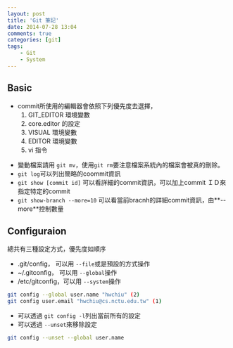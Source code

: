 ```yaml
---
layout: post
title: 'Git 筆記'
date: 2014-07-28 13:04
comments: true
categories: [git]
tags:
	- Git
	- System
---
```

Basic
-----
- commit所使用的編輯器會依照下列優先度去選擇，
	1. GIT_EDITOR 環境變數
  2. core.editor 的設定
  3. VISUAL 環境變數
  4. EDITOR 環境變數
  5. vi 指令 
  
<!--more-->
- 變動檔案請用 `git mv`，使用`git rm`要注意檔案系統內的檔案會被真的刪除。
- `git log`可以列出簡略的coommit資訊
- `git show [commit id]` 可以看詳細的commit資訊，可以加上commit ＩＤ來指定特定的commit
- `git show-branch --more=10` 可以看當前bracnh的詳細commit資訊，由**--more**控制數量

Configuraion
------------
總共有三種設定方式，優先度如順序
- .git/config， 可以用 `--file`或是預設的方式操作
- ~/.gitconfig， 可以用 `--global`操作
- /etc/gitconfig，可以用 `--system`操作  
```sh
git config --global user.name "hwchiu" (2)
git config user.email "hwchiu@cs.nctu.edu.tw" (1)
```
- 可以透過 `git config -l`列出當前所有的設定
- 可以透過 `--unset`來移除設定
```sh
git config --unset --global user.name
```
